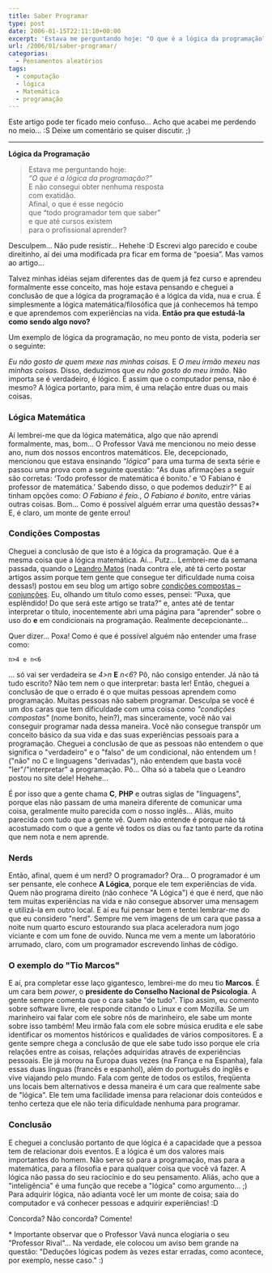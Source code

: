 ```yaml
---
title: Saber Programar
type: post
date: 2006-01-15T22:11:10+00:00
excerpt: 'Estava me perguntando hoje: "O que é a lógica da programação?" E não consegui obter nenhuma resposta com exatidão... Afinal, o que é esse negócio que "todo programador tem que saber" e que até cursos existem para o profissional aprender?'
url: /2006/01/saber-programar/
categorias:
  - Pensamentos aleatórios
tags:
  - computação
  - lógica
  - Matemática
  - programação
---
```


Este artigo pode ter ficado meio confuso… Acho que acabei me perdendo no meio… :S Deixe um comentário se quiser discutir. ;)

---

**Lógica da Programação**

> Estava me perguntando hoje:  
> _“O que é a lógica da programação?”_  
> E não consegui obter nenhuma resposta  
> com exatidão.  
> Afinal, o que é esse negócio  
> que “todo programador tem que saber”  
> e que até cursos existem  
> para o profissional aprender?

Desculpem… Não pude resistir… Hehehe :D Escrevi algo parecido e coube direitinho, aí dei uma modificada pra ficar em forma de “poesia”. Mas vamos ao artigo…

Talvez minhas idéias sejam diferentes das de quem já fez curso e aprendeu formalmente esse conceito, mas hoje estava pensando e cheguei a conclusão de que a lógica da programação é a lógica da vida, nua e crua. É simplesmente a lógica matemática/filosófica que já conhecemos há tempo e que aprendemos com experiências na vida. **Então pra que estudá-la como sendo algo novo?**

Um exemplo de lógica da programação, no meu ponto de vista, poderia ser o seguinte:

_Eu não gosto de quem mexe nas minhas coisas._ E _O meu irmão mexeu nas minhas coisas._ Disso, deduzimos que _eu não gosto do meu irmão_. Não importa se é verdadeiro, é lógico. É assim que o computador pensa, não é mesmo? A lógica portanto, para mim, é uma relação entre duas ou mais coisas.

### Lógica Matemática

Aí lembrei-me que da lógica matemática, algo que não aprendi formalmente, mas, bom… O Professor Vavá me mencionou no meio desse ano, num dos nossos encontros matemáticos. Ele, decepcionado, mencionou que estava ensinando _“lógica”_ para uma turma de sexta série e passou uma prova com a seguinte questão: <q>As duas afirmações a seguir são corretas: ‘Todo professor de matemática é bonito.’ e ‘O Fabiano é professor de matemática.’ Sabendo disso, o que podemos deduzir?</q> E aí tinham opções como: _O Fabiano é feio._, _O Fabiano é bonito_, entre várias outras coisas. Bom… Como é possível alguém errar uma questão dessas?\* E, é claro, um monte de gente errou!

### Condições Compostas

Cheguei a conclusão de que isto é a lógica da programação. Que é a mesma coisa que a lógica matemática. Aí… Putz… Lembrei-me da semana passada, quando o [Leandro Matos][1] (nada contra ele, até tá certo postar artigos assim porque tem gente que consegue ter dificuldade numa coisa dessas!) postou em seu blog um artigo sobre [condições compostas – conjunções][2]. Eu, olhando um título como esses, pensei: “Puxa, que esplêndido! Do que será este artigo se trata?” e, antes até de tentar interpretar o título, inocentemente abri uma página para “aprender” sobre o uso do **e** em condicionais na programação. Realmente decepcionante…

Quer dizer… Poxa! Como é que é possível alguém não entender uma frase como:

<code lang="c">n>4 e n<6</code>

... só vai ser verdadeira se _4>n_ **E** _n<6_? Pô, não consigo entender. Já não tá tudo escrito? Não tem nem o que interpretar: basta ler! Então, cheguei a conclusão de que o errado é o que muitas pessoas aprendem como programação. Muitas pessoas não sabem programar. Desculpa se você é um dos caras que tem dificuldade com uma coisa como _"condições compostas"_ (nome bonito, hein?), mas sinceramente, você não vai conseguir programar nada dessa maneira. Você não consegue transpôr um conceito básico da sua vida e das suas experiências pessoais para a programação. Cheguei a conclusão de que as pessoas não entendem o que significa o "verdadeiro" e o "falso" de um condicional, não entendem um ! ("não" no C e linguagens "derivadas"), não entendem que basta você "ler"/"interpretar" a programação. Pô... Olha só a tabela que o Leandro postou no site dele! Hehehe...

É por isso que a gente chama **C**, **PHP** e outras siglas de "linguagens", porque elas não passam de uma maneira diferente de comunicar uma coisa, geralmente muito parecida com o nosso inglês... Aliás, muito parecida com tudo que a gente vê. Quem não entende é porque não tá acostumado com o que a gente vê todos os dias ou faz tanto parte da rotina que nem nota e nem aprende.

### Nerds

Então, afinal, quem é um nerd? O programador? Ora... O programador é um ser pensante, ele conhece **A Lógica**, porque ele tem experiências de vida. Quem não programa direito (não conhece "A Lógica") é que é nerd, que não tem muitas experiências na vida e não consegue absorver uma mensagem e utilizá-la em outro local. E aí eu fui pensar bem e tentei lembrar-me do que eu considero "nerd". Sempre me vem imagens de um cara que passa a noite num quarto escuro estourando sua placa aceleradora num jogo viciante e com um fone de ouvido. Nunca me vem a mente um laboratório arrumado, claro, com um programador escrevendo linhas de código.

### O exemplo do "Tio Marcos"

E aí, pra completar esse laço gigantesco, lembrei-me do meu tio **Marcos**. É um cara bem _power_, o **presidente do Conselho Nacional de Psicologia**. A gente sempre comenta que o cara sabe "de tudo". Tipo assim, eu comento sobre software livre, ele responde citando o Linux e com Mozilla. Se um marinheiro vai falar com ele sobre nós de marinheiro, ele sabe um monte sobre isso também! Meu irmão fala com ele sobre música erudita e ele sabe identificar os momentos históricos e qualidades de vários compositores. E a gente sempre chega a conclusão de que ele sabe tudo isso porque ele cria relações entre as coisas, relações adquiridas através de experiências pessoais. Ele já morou na Europa duas vezes (na França e na Espanha), fala essas duas línguas (francês e espanhol), além do português do inglês e vive viajando pelo mundo. Fala com gente de todos os estilos, freqüenta uns locais bem alternativos e dessa maneira é um cara que realmente sabe de "lógica". Ele tem uma facilidade imensa para relacionar dois conteúdos e tenho certeza que ele não teria dificuldade nenhuma para programar.

### Conclusão

E cheguei a conclusão portanto de que lógica é a capacidade que a pessoa tem de relacionar dois eventos. E a lógica é um dos valores mais importantes do homem. Não serve só para a programação, mas para a matemática, para a filosofia e para qualquer coisa que você vá fazer. A lógica não passa do seu raciocínio e do seu pensamento. Aliás, acho que a "inteligência" é uma função que recebe a "lógica" como argumento... ;) Para adquirir lógica, não adianta você ler um monte de coisa; saia do computador e vá conhecer pessoas e adquirir experiências! :D

Concorda? Não concorda? Comente!

\* Importante observar que o Professor Vavá nunca elogiaria o seu "Professor Rival"... Na verdade, ele colocou um aviso bem grande na questão: "Deduções lógicas podem às vezes estar erradas, como acontece, por exemplo, nesse caso." :)

[1]: http://www.leandromatos.com.br
[2]: http://www.leandromatos.com.br/pt/artigo.php?id=9
